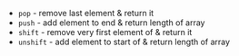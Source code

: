 * `pop` - remove last element & return it
* `push` - add element to end & return length of array
* `shift` - remove very first element of & return it
* `unshift` - add element to start of & return length of array

